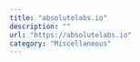 ```yaml
---
title: "absolutelabs.io"
description: ""
url: "https://absolutelabs.io"
category: "Miscellaneous"
---
```


